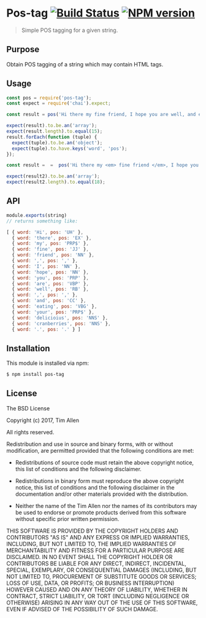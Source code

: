 # Pos-tag [![Build Status](https://secure.travis-ci.org/noblesamurai/pos-tag.png?branch=master)](http://travis-ci.org/noblesamurai/pos-tag) [![NPM version](https://badge-me.herokuapp.com/api/npm/pos-tag.png)](http://badges.enytc.com/for/npm/pos-tag)

> Simple POS tagging for a given string.

## Purpose

Obtain POS tagging of a string which may contain HTML tags.

## Usage

```js
const pos = require('pos-tag');
const expect = require('chai').expect;

const result = pos('Hi there my fine friend, I hope you are well, and eating your delicioius cranberries.');

expect(result).to.be.an('array');
expect(result.length).to.equal(15);
result.forEach(function (tuple) {
  expect(tuple).to.be.an('object');
  expect(tuple).to.have.keys('word', 'pos');
});

const result =  =  pos('Hi there my <em> fine friend </em>, I hope you are well, and eating your <strong> delicioius </strong> cranberries.');

expect(result2).to.be.an('array');
expect(result2.length).to.equal(18);
```

## API

```js
module.exports(string)
// returns something like:

[ { word: 'Hi', pos: 'UH' },
  { word: 'there', pos: 'EX' },
  { word: 'my', pos: 'PRP$' },
  { word: 'fine', pos: 'JJ' },
  { word: 'friend', pos: 'NN' },
  { word: ',', pos: ',' },
  { word: 'I', pos: 'NN' },
  { word: 'hope', pos: 'NN' },
  { word: 'you', pos: 'PRP' },
  { word: 'are', pos: 'VBP' },
  { word: 'well', pos: 'RB' },
  { word: ',', pos: ',' },
  { word: 'and', pos: 'CC' },
  { word: 'eating', pos: 'VBG' },
  { word: 'your', pos: 'PRP$' },
  { word: 'delicioius', pos: 'NNS' },
  { word: 'cranberries', pos: 'NNS' },
  { word: '.', pos: '.' } ]
```

## Installation

This module is installed via npm:

``` bash
$ npm install pos-tag
```
## License

The BSD License

Copyright (c) 2017, Tim Allen

All rights reserved.

Redistribution and use in source and binary forms, with or without modification,
are permitted provided that the following conditions are met:

* Redistributions of source code must retain the above copyright notice, this
  list of conditions and the following disclaimer.

* Redistributions in binary form must reproduce the above copyright notice, this
  list of conditions and the following disclaimer in the documentation and/or
  other materials provided with the distribution.

* Neither the name of the Tim Allen nor the names of its
  contributors may be used to endorse or promote products derived from
  this software without specific prior written permission.

THIS SOFTWARE IS PROVIDED BY THE COPYRIGHT HOLDERS AND CONTRIBUTORS "AS IS" AND
ANY EXPRESS OR IMPLIED WARRANTIES, INCLUDING, BUT NOT LIMITED TO, THE IMPLIED
WARRANTIES OF MERCHANTABILITY AND FITNESS FOR A PARTICULAR PURPOSE ARE
DISCLAIMED. IN NO EVENT SHALL THE COPYRIGHT HOLDER OR CONTRIBUTORS BE LIABLE FOR
ANY DIRECT, INDIRECT, INCIDENTAL, SPECIAL, EXEMPLARY, OR CONSEQUENTIAL DAMAGES
(INCLUDING, BUT NOT LIMITED TO, PROCUREMENT OF SUBSTITUTE GOODS OR SERVICES;
LOSS OF USE, DATA, OR PROFITS; OR BUSINESS INTERRUPTION) HOWEVER CAUSED AND ON
ANY THEORY OF LIABILITY, WHETHER IN CONTRACT, STRICT LIABILITY, OR TORT
(INCLUDING NEGLIGENCE OR OTHERWISE) ARISING IN ANY WAY OUT OF THE USE OF THIS
SOFTWARE, EVEN IF ADVISED OF THE POSSIBILITY OF SUCH DAMAGE.

